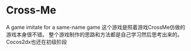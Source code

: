# Cross-Me
A game imitate for a same-name game
这个游戏是照着游戏CrossMe仿做的
游戏本身很不错。
整个游戏制作的思路和方法都是自己学习然后思考出来的。
Cocos2dx也还在初级阶段
